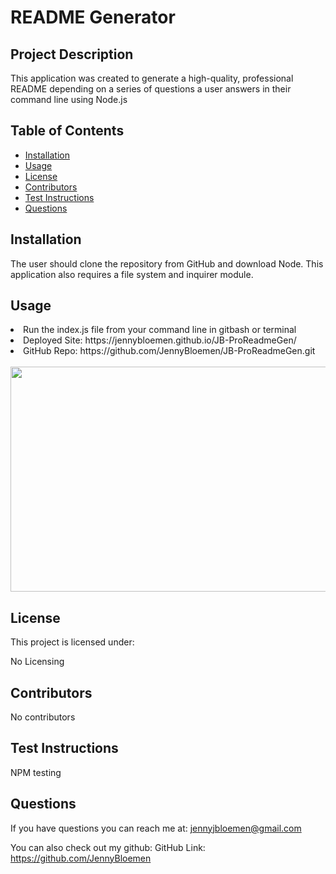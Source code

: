 
# README Generator
## Project Description
This application was created to generate a high-quality, professional README depending on a series of questions a user answers in their command line using Node.js

## Table of Contents
   * [Installation](#installation)
   * [Usage](#usage)
   * [License](#license)
   * [Contributors](#contributors)
   * [Test Instructions](#testInstructions)
   * [Questions](#questions)

## Installation
The user should clone the repository from GitHub and download Node. This application also requires a file system and inquirer module.

## Usage
<li>Run the index.js file from your command line in gitbash or terminal
<li>Deployed Site: https://jennybloemen.github.io/JB-ProReadmeGen/
<li>GitHub Repo: https://github.com/JennyBloemen/JB-ProReadmeGen.git
<br><br>
<img src="./assets/images/walkthrough.gif"width="640" height="360"/>

## License
This project is licensed under:

No Licensing 

## Contributors
No contributors

## Test Instructions
NPM testing

## Questions
  If you have questions you can reach me at: 
jennyjbloemen@gmail.com 
 
You can also check out my github:
GitHub Link: https://github.com/JennyBloemen 

